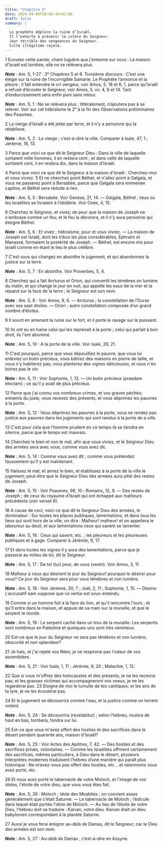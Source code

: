 ```yaml
---
title: "Chapitre 5"
date: 2024-09-06T20:00:43+02:00
draft: false
summary: |
  
  Le prophète déplore la ruine d’Israël.
  Il l’exhorte à prévenir la colère du Seigneur.
  Jour terrible des vengeances du Seigneur.
  Culte illégitime rejeté.
---
```



1 Ecoutez cette parole, chant lugubre que j'entonne sur vous : La maison d'Israël est tombée, elle ne se relèvera plus.

***Note*** :  Am. 5, 1-27 : 3° Chapitres 5 et 6. Troisième discours : C’est une élégie sur la ruine de l’incorrigible Samarie. Le Prophète l’annonce et la pleure ; il fait entendre le cri vengeur, voir Amos, 5, 18 et 6, 1, parce qu’Israël a refusé d’écouter le Seigneur, voir Amos, 5, vv. 4, 6 et 14. Tant d’endurcissement sera enfin puni sans retour.

***Note*** :  Am. 5, 1 : Ne se relèvera plus ; littéralement, n’ajoutera pas à se relever. Voir sur cet hébraïsme le 2° à la fin des Observations préliminaires des Psaumes.


2 La vierge d'Israël a été jetée par terre, et il n'y a personne qui la rétablisse.

***Note*** :  Am. 5, 2 : La vierge ; c’est-à-dire la ville. Comparer à Isaïe, 47, 1 ; Jérémie, 18, 13.


3 Parce que voici ce que dit le Seigneur Dieu : Dans la ville de laquelle sortaient mille hommes, il en restera cent ; et dans celle de laquelle sortaient cent, il en restera dix, dans la maison d'Israël.


4 Parce que voici ce que dit le Seigneur à la maison d'Israël : Cherchez-moi et vous vivrez. 5 Et ne cherchez point Béthel, et n'allez point à Galgala, et vous ne passerez point à Bersabée, parce que Galgala sera emmenée captive, et Béthel sera réduite à rien.

***Note*** :  Am. 5, 5 : Bersabée. Voir Genèse, 21, 14. ― Galgala, Béthel ; lieux où les Israélites se livraient à l’idolâtrie. Voir Osée, 4, 15.


6 Cherchez le Seigneur, et vivez; de peur que la maison de Joseph ne s'embrase comme un feu; et le feu la dévorera, et il n'y aura personne qui éteigne Béthel.

***Note*** :  Am. 5, 6 : Et vivez ; hébraïsme, pour et vous vivrez. ― La maison de Joseph est Israël, dont les tribus les plus considérables, Ephraïm et Manassé, formaient la postérité de Joseph. ― Béthel, est encore mis pour Israël comme en étant le lieu le plus célèbre.


7 C'est vous qui changez en absinthe le jugement, et qui abandonnez la justice sur la terre.

***Note*** :  Am. 5, 7 : En absinthe. Voir Proverbes, 5, 4.


8 Cherchez qui a fait Arcturus et Orion, qui convertit les ténèbres en lumière du matin, et qui change le jour en nuit, qui appelle les eaux de la mer et la répand sur la face de la terre ; le Seigneur est son nom.

***Note*** :  Am. 5, 8 : Voir Amos, 9, 6. ― Arcturus ; la constellation de l’Ourse avec ses sept étoiles. ― Orion ; autre constellation composée d’un grand nombre d’étoiles.

9 Il sourit en amenant la ruine sur le fort, et il porte le ravage sur le puissant.


10 Ils ont eu en haine celui qui les reprenait à la porte ; celui qui parlait à bon droit, ils l'ont abominé.

***Note*** :  Am. 5, 10 : A la porte de la ville. Voir Isaïe, 29, 21.

11 C'est pourquoi, parce que vous dépouilliez le pauvre, que vous lui enleviez un butin précieux, vous bâtirez des maisons en pierre de taille, et vous n'y habiterez pas; vous planterez des vignes délicieuses, et vous n'en boirez pas le vin.

***Note*** :  Am. 5, 11 : Voir Sophonie, 1, 13. ― Un butin précieux (praedam electam) ; ce qu’il y avait de plus précieux.

12 Parce que j'ai connu vos nombreux crimes, et vos graves péchés; ennemis du juste, vous recevez des présents, et vous déprimez les pauvres à la porte.

***Note*** :  Am. 5, 12 : Vous déprimez les pauvres à la porte, vous ne rendez pas justice aux pauvres dans les jugements qui sont rendus à la porte de a ville.


13 C'est pour cela que l'homme prudent en ce temps-là se tiendra en silence, parce que le temps est mauvais.


14 Cherchez le bien et non le mal, afin que vous viviez, et le Seigneur Dieu des armées sera avec vous, comme vous avez dit.

***Note*** :  Am. 5, 14 : Comme vous avez dit ; comme vous prétendez faussement qu’il y est maintenant.

15 Haïssez le mal, et aimez le bien, et établissez à la porte de la ville le jugement; peut-être que le Seigneur Dieu des armées aura pitié des restes de Joseph.

***Note*** :  Am. 5, 15 : Voir Psaumes, 96, 10 ; Romains, 12, 9. ― Des restes de Joseph ; de ceux du royaume d’Israël qui ont échappé aux malheurs précédents (voir verset 6).


16 A cause de ceci, voici ce que dit le Seigneur Dieu des armées, le dominateur : Sur toutes les places publiques, lamentations, et dans tous les lieux qui sont hors de la ville, on dira : Malheur! malheur! et on appellera le laboureur au deuil, et aux lamentations ceux qui savent se lamenter.

***Note*** :  Am. 5, 16 : Ceux qui savent, etc. ; les pleureurs et les pleureuses publiques et à gage. Comparer à Jérémie, 9, 17.

17 Et dans toutes les vignes il y aura des lamentations, parce que je passerai au milieu de toi, dit le Seigneur.

***Note*** :  Am. 5, 17 : De toi (tui) pour, de vous (vestri). Voir Amos, 3, 11.


18 Malheur à ceux qui désirent le jour du Seigneur! pourquoi le désirer pour vous? Ce jour du Seigneur sera pour vous ténèbres et non lumière.

***Note*** :  Am. 5, 18 : Voir Jérémie, 30, 7 ; Joël, 2, 11 ; Sophonie, 1, 15. ― Désirer. L’accusatif eam suppose que ce verbe est sous-entendu.

19 Comme si un homme fuit à la face du lion, et qu'il rencontre l'ours ; et qu'il entre dans la maison, et appuie de sa main sur la muraille, et que le serpent le morde.

***Note*** :  Am. 5, 19 : Le serpent caché dans un trou de la muraille. Les serpents sont nombreux en Palestine et quelques-uns sont très venimeux.

20 Est-ce que le jour du Seigneur ne sera pas ténèbres et non lumière; obscurité et non splendeur?


21 Je hais, et j'ai rejeté vos fêtes; je ne respirerai pas l'odeur de vos assemblées.

***Note*** :  Am. 5, 21 : Voir Isaïe, 1, 11 ; Jérémie, 6, 20 ; Malachie, 1, 12.

22 Que si vous m'offrez des holocaustes et des présents, je ne les recevrai pas; et les grasses victimes qui accompagneront vos voeux, je ne les regarderai pas. 23 Eloigne de moi le tumulte de tes cantiques; et les airs de ta lyre, je ne les écouterai pas.


24 Et le jugement se découvrira comme l'eau, et la justice comme un torrent violent.

***Note*** :  Am. 5, 24 : Se découvrira (revelabitur) ; selon l’hébreu, roulera de haut en bas, tombera, fondra sur lui.

25 Est-ce que vous m'avez offert des hosties et des sacrifices dans le désert pendant quarante ans, maison d'Israël?

***Note*** :  Am. 5, 25 : Voir Actes des Apôtres, 7, 42. ― Des hosties et des sacrifices privés, volontaires. ― Comme les Israélites offrirent certainement des sacrifices, mêmes particuliers, à Dieu dans le désert, plusieurs interprètes modernes traduisent l’hébreu d’une manière qui paraît plus historique : Ne m’avez-vous pas offert des hosties, etc. , et néanmoins vous avez porté, etc.

26 Et vous avez porté le tabernacle de votre Moloch, et l'image de vos idoles, l'étoile de votre dieu, que vous vous êtes fait.

***Note*** :  Am. 5, 26 : Moloch ; idole des Moabites ; on convient assez généralement que c’était Saturne. ― Le tabernacle de Moloch ; l’édicule dans lequel était portée l’idole de Moloch. ― Au lieu de l’étoile de votre Dieu, l’hébreu doit se traduire : Kaivan, votre dieu. Kaivan était un dieu babylonien correspondant à la planète Saturne.


27 Aussi je vous ferai émigrer au-delà de Damas, dit le Seigneur; car le Dieu des armées est son nom.

***Note*** :  Am. 5, 27 : Au-delà de Damas ; c’est-à-dire en Assyrie.

